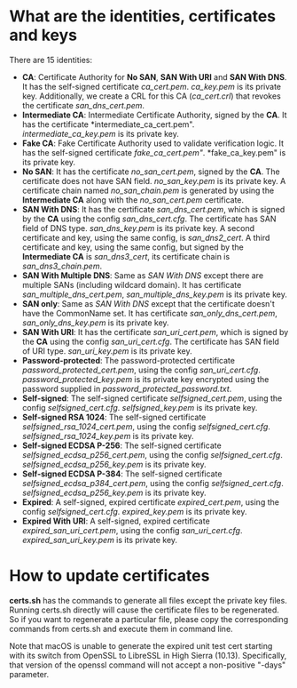 # What are the identities, certificates and keys
There are 15 identities:
- **CA**: Certificate Authority for **No SAN**, **SAN With URI** and **SAN With
  DNS**. It has the self-signed certificate *ca_cert.pem*. *ca_key.pem* is its
  private key. Additionally, we create a CRL for this CA (*ca_cert.crl*) that
  revokes the certificate *san_dns_cert.pem*.
- **Intermediate CA**: Intermediate Certificate Authority, signed by the **CA**.
  It has the certificate *intermediate_ca_cert.pem". *intermediate_ca_key.pem*
  is its private key.
- **Fake CA**: Fake Certificate Authority used to validate verification logic.
  It has the self-signed certificate *fake_ca_cert.pem"*. *fake_ca_key.pem" is
  its private key.
- **No SAN**: It has the certificate *no_san_cert.pem*, signed by the **CA**.
  The certificate does not have SAN field. *no_san_key.pem* is its private key.
  A certificate chain named *no_san_chain.pem* is generated by using the
  **Intermediate CA** along with the *no_san_cert.pem* certificate.
- **SAN With DNS**: It has the certificate *san_dns_cert.pem*, which is signed
  by the **CA** using the config *san_dns_cert.cfg*. The certificate has SAN
  field of DNS type. *san_dns_key.pem* is its private key. A second certificate
  and key, using the same config, is *san_dns2_cert*. A third certificate and key,
  using the same config, but signed by the **Intermediate CA** is *san_dns3_cert*,
  its certificate chain is *san_dns3_chain.pem*.
- **SAN With Multiple DNS**: Same as *SAN With DNS* except there are multiple
  SANs (including wildcard domain). It has certificate *san_multiple_dns_cert.pem*,
  *san_multiple_dns_key.pem* is its private key.
- **SAN only**: Same as *SAN With DNS* except that the certificate doesn't have the
  CommonName set. It has certificate *san_only_dns_cert.pem*, *san_only_dns_key.pem*
  is its private key.
- **SAN With URI**: It has the certificate *san_uri_cert.pem*, which is signed
  by the **CA** using the config *san_uri_cert.cfg*. The certificate has SAN
  field of URI type. *san_uri_key.pem* is its private key.
- **Password-protected**: The password-protected certificate *password_protected_cert.pem*,
  using the config *san_uri_cert.cfg*. *password_protected_key.pem* is
  its private key encrypted using the password supplied in *password_protected_password.txt*.
- **Self-signed**: The self-signed certificate *selfsigned_cert.pem*, using the
  config *selfsigned_cert.cfg*. *selfsigned_key.pem* is its private key.
- **Self-signed RSA 1024**: The self-signed certificate *selfsigned_rsa_1024_cert.pem*,
  using the config *selfsigned_cert.cfg*. *selfsigned_rsa_1024_key.pem* is
  its private key.
- **Self-signed ECDSA P-256**: The self-signed certificate *selfsigned_ecdsa_p256_cert.pem*,
  using the config *selfsigned_cert.cfg*. *selfsigned_ecdsa_p256_key.pem* is
  its private key.
- **Self-signed ECDSA P-384**: The self-signed certificate *selfsigned_ecdsa_p384_cert.pem*,
  using the config *selfsigned_cert.cfg*. *selfsigned_ecdsa_p256_key.pem* is
  its private key.
- **Expired**: A self-signed, expired certificate *expired_cert.pem*,
  using the config *selfsigned_cert.cfg*. *expired_key.pem* is its private
  key.
- **Expired With URI**: A self-signed, expired certificate *expired_san_uri_cert.pem*,
  using the config *san_uri_cert.cfg*. *expired_san_uri_key.pem* is its private
  key.

# How to update certificates
**certs.sh** has the commands to generate all files except the private key
files. Running certs.sh directly will cause the certificate files to be
regenerated. So if you want to regenerate a particular file, please copy the
corresponding commands from certs.sh and execute them in command line.

Note that macOS is unable to generate the expired unit test cert starting
with its switch from OpenSSL to LibreSSL in High Sierra (10.13). Specifically,
that version of the openssl command will not accept a non-positive "-days"
parameter.

